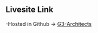 ## Livesite Link

 -Hosted in Github  -> [G3-Architects](https://mehedi1802hasan.github.io/G3-Architects/)
